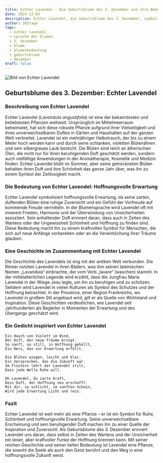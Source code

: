 ```yaml
---
title: Echter Lavendel - Die Geburtsblume des 3. Dezember und ihre Bedeutung
date: 2024-12-03
description: Echter Lavendel, die Geburtsblume des 3. Dezember, symbolisiert Hoffnungsvolle Erwartung. Erfahre mehr über ihre Geschichte, Bedeutung und Symbolik in der Sprache der Blumen.
author: 365tage
tags:
  - echter lavendel
  - sprache der blumen
  - 3. dezember
  - blume
  - blumenbedeutung
  - geburtsblume
  - dezember
draft: false
---
```


![Bild von Echter Lavendel](https://cdn.pixabay.com/photo/2021/06/29/18/51/lavender-6374964_1280.jpg#center)


## Geburtsblume des 3. Dezember: Echter Lavendel

### Beschreibung von Echter Lavendel

Echter Lavendel (_Lavandula angustifolia_) ist eine der bekanntesten und beliebtesten Pflanzen weltweit. Ursprünglich im Mittelmeerraum beheimatet, hat sich diese robuste Pflanze aufgrund ihrer Vielseitigkeit und ihres unverwechselbaren Duftes in Gärten und Haushalten auf der ganzen Welt verbreitet. Lavendel ist ein mehrjähriger Halbstrauch, der bis zu einem Meter hoch werden kann und durch seine schlanken, violetten Blütenähren und sein silbergraues Laub besticht. Die Blüten sind reich an ätherischen Ölen, die nicht nur für ihren beruhigenden Duft geschätzt werden, sondern auch vielfältige Anwendungen in der Aromatherapie, Kosmetik und Medizin finden. Echter Lavendel blüht im Sommer, aber seine getrockneten Blüten behalten ihren Duft und ihre Schönheit das ganze Jahr über, was ihn zu einem Symbol der Zeitlosigkeit macht.

### Die Bedeutung von Echter Lavendel: Hoffnungsvolle Erwartung

Echter Lavendel symbolisiert hoffnungsvolle Erwartung, da seine zarten, duftenden Blüten eine ruhige Zuversicht und ein Gefühl der Vorfreude auf kommende Freude vermitteln. In der Blumensprache wird Lavendel oft mit innerem Frieden, Harmonie und der Überwindung von Unsicherheiten assoziiert. Sein anhaltender Duft erinnert daran, dass auch in Zeiten des Wartens oder der Ungewissheit Schönheit und Hoffnung zu finden sind. Diese Bedeutung macht ihn zu einem kraftvollen Symbol für Menschen, die sich auf neue Anfänge vorbereiten oder an die Verwirklichung ihrer Träume glauben.

### Eine Geschichte im Zusammenhang mit Echter Lavendel

Die Geschichte des Lavendels ist eng mit der antiken Welt verbunden. Die Römer nutzten Lavendel in ihren Bädern, was ihm seinen lateinischen Namen „Lavandula“ einbrachte, der vom Verb „lavare“ (waschen) stammt. In der mittelalterlichen Legende wird erzählt, dass die Jungfrau Maria Lavendel in der Wiege Jesu legte, um ihn zu beruhigen und zu schützen. Seitdem wird Lavendel in vielen Kulturen als Symbol des Schutzes und der Hoffnung betrachtet. In der Provence, einer Region Frankreichs, wo Lavendel in großem Stil angebaut wird, gilt er als Quelle von Wohlstand und Inspiration. Diese Geschichten verdeutlichen, wie Lavendel seit Jahrhunderten als Begleiter in Momenten der Erwartung und des Übergangs geschätzt wird.

### Ein Gedicht inspiriert von Echter Lavendel

```
Ein Hauch von Violett im Wind,
Der Duft, der neue Träume bringt.
So sanft, so still, in Hoffnung gehüllt,
Ein Herz, das vor Erwartung erfüllt.

Die Blüten wiegen, leicht und klar,
Ein Versprechen, das die Zukunft war.
Im Flüstern lehrt der Lavendel still,
Dass jede Welle Ruhe will.

Oh Lavendel, du zarte Kraft,
Dein Duft, der Hoffnung neu erschafft.
Mit dir, so schlicht, im sanften Schein,
Wird jede Erwartung Licht und rein.
```

### Fazit

Echter Lavendel ist weit mehr als eine Pflanze – er ist ein Symbol für Ruhe, Schönheit und hoffnungsvolle Erwartung. Seine unverwechselbare Erscheinung und sein beruhigender Duft machen ihn zu einer Quelle der Inspiration und Zuversicht. Als Geburtsblume des 3. Dezember erinnert Lavendel uns daran, dass selbst in Zeiten des Wartens und der Unsicherheit ein leiser, aber kraftvoller Funke der Hoffnung brennen kann. Mit seiner reichen Geschichte und seiner tiefen Bedeutung ist Lavendel eine Pflanze, die sowohl die Seele als auch den Geist berührt und den Weg in eine hoffnungsvolle Zukunft weist.